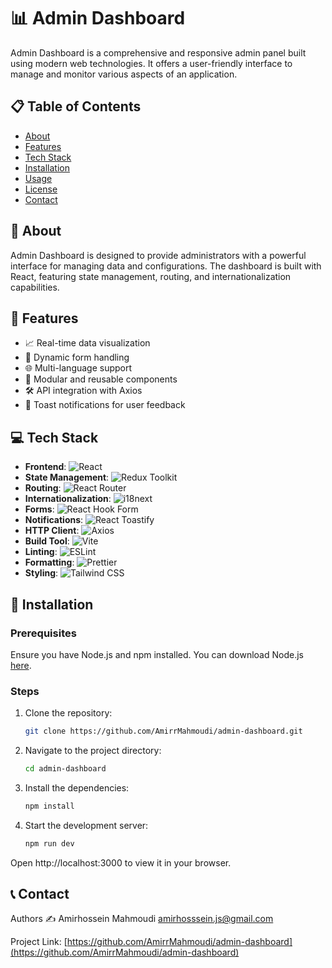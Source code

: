 # 📊 Admin Dashboard

Admin Dashboard is a comprehensive and responsive admin panel built using modern web technologies. It offers a user-friendly interface to manage and monitor various aspects of an application.

## 📋 Table of Contents
- [About](#about)
- [Features](#features)
- [Tech Stack](#tech-stack)
- [Installation](#installation)
- [Usage](#usage)
- [License](#license)
- [Contact](#contact)

## 📖 About
Admin Dashboard is designed to provide administrators with a powerful interface for managing data and configurations. The dashboard is built with React, featuring state management, routing, and internationalization capabilities.

## 🌟 Features
- 📈 Real-time data visualization
- 🔄 Dynamic form handling
- 🌐 Multi-language support
- 📂 Modular and reusable components
- 🛠️ API integration with Axios
- 🔔 Toast notifications for user feedback

## 💻 Tech Stack
- **Frontend**: ![React](https://img.shields.io/badge/React-20232A?style=for-the-badge&logo=react&logoColor=61DAFB)
- **State Management**: ![Redux Toolkit](https://img.shields.io/badge/Redux%20Toolkit-764ABC?style=for-the-badge&logo=redux&logoColor=white)
- **Routing**: ![React Router](https://img.shields.io/badge/React%20Router-CA4245?style=for-the-badge&logo=reactrouter&logoColor=white)
- **Internationalization**: ![i18next](https://img.shields.io/badge/i18next-26A69A?style=for-the-badge&logo=i18next&logoColor=white)
- **Forms**: ![React Hook Form](https://img.shields.io/badge/React%20Hook%20Form-EC5990?style=for-the-badge&logo=reacthookform&logoColor=white)
- **Notifications**: ![React Toastify](https://img.shields.io/badge/React%20Toastify-FFDD57?style=for-the-badge&logo=reacttoastify&logoColor=white)
- **HTTP Client**: ![Axios](https://img.shields.io/badge/Axios-5A29E4?style=for-the-badge&logo=axios&logoColor=white)
- **Build Tool**: ![Vite](https://img.shields.io/badge/Vite-646CFF?style=for-the-badge&logo=vite&logoColor=white)
- **Linting**: ![ESLint](https://img.shields.io/badge/ESLint-4B32C3?style=for-the-badge&logo=eslint&logoColor=white)
- **Formatting**: ![Prettier](https://img.shields.io/badge/Prettier-F7B93E?style=for-the-badge&logo=prettier&logoColor=white)
- **Styling**: ![Tailwind CSS](https://img.shields.io/badge/Tailwind_CSS-38B2AC?style=for-the-badge&logo=tailwind-css&logoColor=white)

## 🚀 Installation
### Prerequisites
Ensure you have Node.js and npm installed. You can download Node.js [here](https://nodejs.org/).

### Steps
1. Clone the repository:
    ```bash
    git clone https://github.com/AmirrMahmoudi/admin-dashboard.git
    ```
2. Navigate to the project directory:
    ```bash
    cd admin-dashboard
    ```
3. Install the dependencies:
    ```bash
    npm install
    ```
4. Start the development server:
    ```bash
    npm run dev
    ```
Open http://localhost:3000 to view it in your browser.



## 📞 Contact

Authors ✍️ Amirhossein Mahmoudi
 [amirhosssein.js@gmail.com](mailto:amirhosssein.js@gmail.com)

Project Link: [https://github.com/AmirrMahmoudi/admin-dashboard](https://github.com/AmirrMahmoudi/admin-dashboard)
